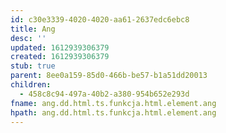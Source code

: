 ```yaml
---
id: c30e3339-4020-4020-aa61-2637edc6ebc8
title: Ang
desc: ''
updated: 1612939306379
created: 1612939306379
stub: true
parent: 8ee0a159-85d0-466b-be57-b1a51dd20013
children:
  - 458c8c94-497a-40b2-a380-954b652e293d
fname: ang.dd.html.ts.funkcja.html.element.ang
hpath: ang.dd.html.ts.funkcja.html.element.ang
---
```



